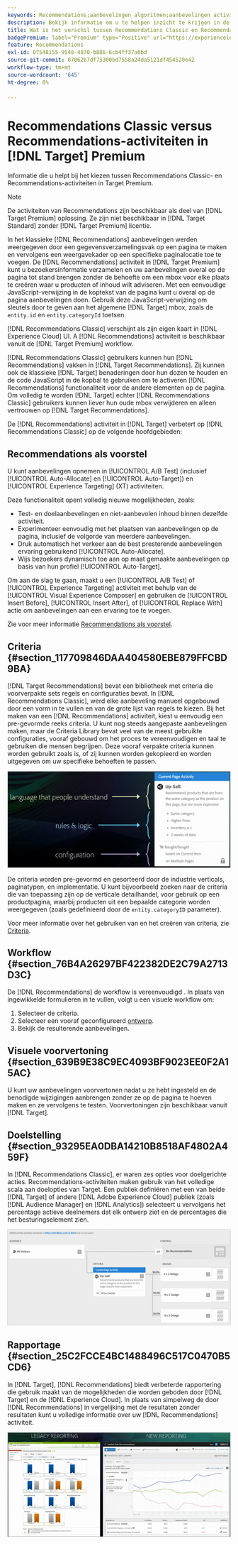 ```yaml
---
keywords: Recommendations;aanbevelingen algoritmen;aanbevelingen activiteit;aanbevelingen klassieke
description: Bekijk informatie om u te helpen inzicht te krijgen in de verschillen tussen de oude Recommendations Classic en Recommendations activiteiten in [!DNL Target] Premium.
title: Wat is het verschil tussen Recommendations Classic en Recommendations in [!DNL Target] Premium?
badgePremium: label="Premium" type="Positive" url="https://experienceleague.adobe.com/docs/target/using/introduction/intro.html?lang=nl-NL#premium newtab=true" tooltip="See what's included in Target Premium."
feature: Recommendations
exl-id: 07548155-9548-4870-b886-6cb4ff37a0bd
source-git-commit: 07062b7df75300bd7558a24da5121df454520e42
workflow-type: tm+mt
source-wordcount: '645'
ht-degree: 0%

---
```


# Recommendations Classic versus Recommendations-activiteiten in [!DNL Target] Premium

Informatie die u helpt bij het kiezen tussen Recommendations Classic- en Recommendations-activiteiten in Target Premium.

>[!NOTE]
>
>De activiteiten van Recommendations zijn beschikbaar als deel van [!DNL Target Premium] oplossing. Ze zijn niet beschikbaar in [!DNL Target Standard] zonder [!DNL Target Premium] licentie.

In het klassieke [!DNL Recommendations] aanbevelingen werden weergegeven door een gegevensverzamelingsvak op een pagina te maken en vervolgens een weergavekader op een specifieke paginalocatie toe te voegen. De [!DNL Recommendations] activiteit in [!DNL Target Premium] kunt u bezoekersinformatie verzamelen en uw aanbevelingen overal op de pagina tot stand brengen zonder de behoefte om een mbox voor elke plaats te creëren waar u producten of inhoud wilt adviseren. Met een eenvoudige JavaScript-verwijzing in de koptekst van de pagina kunt u overal op de pagina aanbevelingen doen. Gebruik deze JavaScript-verwijzing om sleutels door te geven aan het algemene [!DNL Target] mbox, zoals de `entity.id` en `entity.categoryId` toetsen.

[!DNL Recommendations Classic] verschijnt als zijn eigen kaart in [!DNL Experience Cloud] UI. A [!DNL Recommendations] activiteit is beschikbaar vanuit de [!DNL Target Premium] workflow.

[!DNL Recommendations Classic] gebruikers kunnen hun [!DNL Recommendations] vakken in [!DNL Target Recommendations]. Zij kunnen ook de klassieke [!DNL Target] benaderingen door hun dozen te houden en de code JavaScript in de kopbal te gebruiken om te activeren [!DNL Recommendations] functionaliteit voor de andere elementen op de pagina. Om volledig te worden [!DNL Target] echter [!DNL Recommendations Classic] gebruikers kunnen liever hun oude mbox verwijderen en alleen vertrouwen op [!DNL Target Recommendations].

De [!DNL Recommendations] activiteit in [!DNL Target] verbetert op [!DNL Recommendations Classic] op de volgende hoofdgebieden:

## Recommendations als voorstel

U kunt aanbevelingen opnemen in [!UICONTROL A/B Test] (inclusief [!UICONTROL Auto-Allocate] en [!UICONTROL Auto-Target]) en [!UICONTROL Experience Targeting] (XT) activiteiten.

Deze functionaliteit opent volledig nieuwe mogelijkheden, zoals:

* Test- en doelaanbevelingen en niet-aanbevolen inhoud binnen dezelfde activiteit.
* Experimenteer eenvoudig met het plaatsen van aanbevelingen op de pagina, inclusief de volgorde van meerdere aanbevelingen.
* Druk automatisch het verkeer aan de best presterende aanbevelingen ervaring gebruikend [!UICONTROL Auto-Allocate].
* Wijs bezoekers dynamisch toe aan op maat gemaakte aanbevelingen op basis van hun profiel [!UICONTROL Auto-Target].

Om aan de slag te gaan, maakt u een [!UICONTROL A/B Test] of [!UICONTROL Experience Targeting] activiteit met behulp van de [!UICONTROL Visual Experience Composer] en gebruiken de [!UICONTROL Insert Before], [!UICONTROL Insert After], of [!UICONTROL Replace With] actie om aanbevelingen aan een ervaring toe te voegen.

Zie voor meer informatie [Recommendations als voorstel](/help/main/c-recommendations/recommendations-as-an-offer.md).

## Criteria {#section_117709846DAA404580EBE879FFCBD9BA}

[!DNL Target Recommendations] bevat een bibliotheek met criteria die voorverpakte sets regels en configuraties bevat. In [!DNL Recommendations Classic], werd elke aanbeveling manueel opgebouwd door een vorm in te vullen en van de grote lijst van regels te kiezen. Bij het maken van een [!DNL Recommendations] activiteit, kiest u eenvoudig een pre-gevormde reeks criteria. U kunt nog steeds aangepaste aanbevelingen maken, maar de Criteria Library bevat veel van de meest gebruikte configuraties, vooraf gebouwd om het proces te vereenvoudigen en taal te gebruiken die mensen begrijpen. Deze vooraf verpakte criteria kunnen worden gebruikt zoals is, of zij kunnen worden gekopieerd en worden uitgegeven om uw specifieke behoeften te passen.

![overview_criteria, afbeelding](assets/overview_criteria.png)

De criteria worden pre-gevormd en gesorteerd door de industrie verticals, paginatypen, en implementatie. U kunt bijvoorbeeld zoeken naar de criteria die van toepassing zijn op de verticale detailhandel, voor gebruik op een productpagina, waarbij producten uit een bepaalde categorie worden weergegeven (zoals gedefinieerd door de `entity.categoryID` parameter).

Voor meer informatie over het gebruiken van en het creëren van criteria, zie [Criteria](/help/main/c-recommendations/c-algorithms/algorithms.md).

## Workflow {#section_76B4A26297BF422382DE2C79A2713D3C}

De [!DNL Recommendations] de workflow is vereenvoudigd . In plaats van ingewikkelde formulieren in te vullen, volgt u een visuele workflow om:

1. Selecteer de criteria.
1. Selecteer een vooraf geconfigureerd [ontwerp](/help/main/c-recommendations/c-design-overview/create-design.md#task_CC5BD28C364742218C1ACAF0D45E0E14).
1. Bekijk de resulterende aanbevelingen.

## Visuele voorvertoning {#section_639B9E38C9EC4093BF9023EE0F2A15AC}

U kunt uw aanbevelingen voorvertonen nadat u ze hebt ingesteld en de benodigde wijzigingen aanbrengen zonder ze op de pagina te hoeven maken en ze vervolgens te testen. Voorvertoningen zijn beschikbaar vanuit [!DNL Target].

## Doelstelling {#section_93295EA0DBA14210B8518AF4802A459F}

In [!DNL Recommendations Classic], er waren zes opties voor doelgerichte acties. Recommendations-activiteiten maken gebruik van het volledige scala aan doelopties van Target. Een publiek definiëren met een van beide [!DNL Target] of andere [!DNL Adobe Experience Cloud] publiek (zoals [!DNL Audience Manager] en [!DNL Analytics]) selecteert u vervolgens het percentage actieve deelnemers dat elk ontwerp ziet en de percentages die het besturingselement zien.

![overview_targeting, afbeelding](assets/overview_targeting.png)

## Rapportage {#section_25C2FCCE4BC1488496C517C0470B5CD6}

In [!DNL Target], [!DNL Recommendations] biedt verbeterde rapportering die gebruik maakt van de mogelijkheden die worden geboden door [!DNL Target] en de [!DNL Experience Cloud]. In plaats van simpelweg de door [!DNL Recommendations] in vergelijking met de resultaten zonder resultaten kunt u volledige informatie over uw [!DNL Recommendations] activiteit.

![overview_report, afbeelding](assets/overview_report.png)
